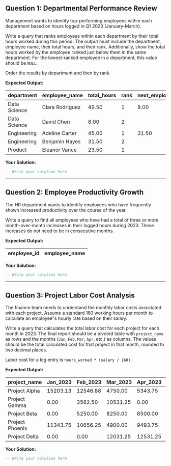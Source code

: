 ## Question 1: Departmental Performance Review

Management wants to identify top-performing employees within each department based on hours logged in Q1 2023 (January-March).

Write a query that ranks employees within each department by their total hours worked during this period. The output must include the department, employee name, their total hours, and their rank.
Additionally, show the total hours worked by the employee ranked just below them in the same department.
For the lowest-ranked employee in a department, this value should be `NULL`.

Order the results by department and then by rank.

**Expected Output:**

| department   | employee_name   | total_hours | rank | next_employee_hours |
| ------------ | --------------- | ----------- | ---- | ------------------- |
| Data Science | Clara Rodriguez | 49.50       | 1    | 8.00                |
| Data Science | David Chen      | 8.00        | 2    |                     |
| Engineering  | Adeline Carter  | 45.00       | 1    | 31.50               |
| Engineering  | Benjamin Hayes  | 31.50       | 2    |                     |
| Product      | Eleanor Vance   | 23.50       | 1    |                     |


**Your Solution:**
```sql
-- Write your solution here

```

---

## Question 2: Employee Productivity Growth

The HR department wants to identify employees who have frequently shown increased productivity over the course of the year.

Write a query to find all employees who have had a total of three or more month-over-month increases in their logged hours during 2023. These increases do not need to be in consecutive months.

**Expected Output:**

| employee_id | employee_name  |
|-------------|----------------|



**Your Solution:**
```sql
-- Write your solution here

```

---

## Question 3: Project Labor Cost Analysis

The finance team needs to understand the monthly labor costs associated with each project. Assume a standard 160 working hours per month to calculate an employee"s hourly rate based on their salary.

Write a query that calculates the total labor cost for each project for each month in 2023. The final report should be a pivoted table with `project_name` as rows and the months (`Jan`, `Feb`, `Mar`, `Apr`, etc.) as columns. The values should be the total calculated cost for that project in that month, rounded to two decimal places.

Labor cost for a log entry is `hours_worked * (salary / 160)`.

**Expected Output:**

| project_name    | Jan_2023 | Feb_2023 | Mar_2023 | Apr_2023 | May_2023 | Jun_2023 |
| --------------- | -------- | -------- | -------- | -------- | -------- | -------- |
| Project Alpha   | 15203.13 | 12546.88 | 4750.00  | 5343.75  | 0.00     | 0.00     |
| Project Gamma   | 0.00     | 3562.50  | 10531.25 | 0.00     | 0.00     | 0.00     |
| Project Beta    | 0.00     | 5250.00  | 8250.00  | 8500.00  | 3750.00  | 0.00     |
| Project Phoenix | 11343.75 | 10656.25 | 4900.00  | 9493.75  | 0.00     | 0.00     |
| Project Delta   | 0.00     | 0.00     | 12031.25 | 12531.25 | 10412.50 | 5818.75  |


**Your Solution:**
```sql
-- Write your solution here
```


